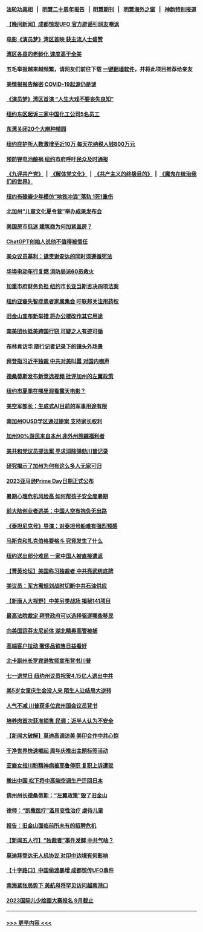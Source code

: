 #### [法轮功真相](https://github.com/gfw-breaker/truth/blob/master/README.md?t=0) &nbsp;&nbsp;|&nbsp;&nbsp; [明慧二十周年报告](https://github.com/gfw-breaker/mh-reports/blob/master/README.md?t=0) &nbsp;&nbsp;|&nbsp;&nbsp;[明慧期刊](https://github.com/gfw-breaker/mh-qikan) &nbsp;&nbsp;|&nbsp;&nbsp; [明慧海外之窗](https://github.com/gfw-breaker/mh-news/blob/master/README.md?t=0) &nbsp;&nbsp;|&nbsp;&nbsp; [神韵特别报道](https://github.com/gfw-breaker/mh-news/blob/master/shenyun.md?t=0)
#### [【晚间新闻】成都惊现UFO 官方辟谣引网友嘲讽](../pages/nsc412/n14021949.md?t=06241843) 
#### [电影《演员梦》湾区首映 获主流人士盛赞](../pages/nsc412/n14021935.md?t=06241843) 
#### [湾区各县的老龄化 速度高于全美](../pages/nsc412/n14021926.md?t=06241843) 
#### 五毛举报越来越频繁，请网友们前往下载 [一键翻墙软件](https://github.com/gfw-breaker/ssr-accounts)，并将此项目推荐给亲友
#### [美情报报告解密 COVID-19起源仍是谜](../pages/nsc412/n14021887.md?t=06241843) 
#### [《演员梦》湾区首演  “人生大戏不要丧失良知”](../pages/nsc412/n14021924.md?t=06241843) 
#### [纽约东区起诉三家中国化工公司5名员工](../pages/nsc412/n14021865.md?t=06241843) 
#### [东湾关闭20个大麻种植园](../pages/nsc412/n14021921.md?t=06241843) 
#### [纽约庇护所人数激增至近10万 每天花纳税人钱800万元](../pages/nsc412/n14021890.md?t=06241843) 
#### [预防锂电池酿祸 纽约市府呼吁民众及时通报](../pages/nsc412/n14021892.md?t=06241843) 
#### [《九评共产党》](https://github.com/begood0513/9ping.md/blob/master/README.md) &nbsp;|&nbsp; [《解体党文化》](../../../../jtdwh.md/blob/master/README.md)  &nbsp;|&nbsp; [《共产主义的终极目的》](../../../../gczydzjmd.md/blob/master/README.md) &nbsp;|&nbsp; [《魔鬼在统治我们的世界》](../../../../mgztzwmdsj.md/blob/master/README.md) 
#### [纽约布碌崙少年模仿“地铁冲浪”落轨 1死1重伤](../pages/nsc412/n14021903.md?t=06241843) 
#### [北加州“儿童文化夏令营”举办成果发布会](../pages/nsc412/n14021912.md?t=06241843) 
#### [美国房市低迷 建筑商为何加紧盖房？](../pages/nsc412/n14021882.md?t=06241843) 
#### [ChatGPT创始人说他不值得被信任](../pages/nsc412/n14021910.md?t=06241843) 
#### [美众议员基利：谴责谢安达的同时须遵循宪法](../pages/nsc412/n14021906.md?t=06241843) 
#### [华埠电动车行复燃 消防局派60员救火](../pages/nsc412/n14021897.md?t=06241843) 
#### [加重市府财务负担 纽约市长亚当斯否决四项法案](../pages/nsc412/n14021900.md?t=06241843) 
#### [纽约亚裔失智症患者家属集会 吁联邦关注用药权](../pages/nsc412/n14021901.md?t=06241843) 
#### [旧金山宣布新举措 将办公楼改作其它用途](../pages/nsc412/n14021896.md?t=06241843) 
#### [南美团伙抵美跨国行窃 可疑之人有迹可循](../pages/nsc412/n14021895.md?t=06241843) 
#### [布林肯访华 随行记者记录下的镜头外场景](../pages/nsc412/n14021834.md?t=06241843) 
#### [拜登指习近平独裁 中共对美叫嚣 对国内噤声](../pages/nsc412/n14021706.md?t=06241843) 
#### [德桑蒂斯发布新竞选视频 批评加州的左翼政策](../pages/nsc412/n14021877.md?t=06241843) 
#### [纽约市夏季在哪里观看露天电影？](../pages/nsc412/n14021839.md?t=06241843) 
#### [美空军部长：生成式AI目前的军事用途有限](../pages/nsc412/n14021794.md?t=06241843) 
#### [南加州OUSD学区通过提案 支持家长权利](../pages/nsc412/n14021817.md?t=06241843) 
#### [加州90%游民来自本州 非外州觊觎福利者](../pages/nsc412/n14021802.md?t=06241843) 
#### [美共和党议员提法案 寻求消除弹劾川普记录](../pages/nsc412/n14021716.md?t=06241843) 
#### [研究揭示了加州为何有这么多人无家可归](../pages/nsc412/n14021708.md?t=06241843) 
#### [2023亚马逊Prime Day日期正式公布](../pages/nsc412/n14021355.md?t=06241843) 
#### [暑期心理危机风险高 如何帮孩子安全度暑期](../pages/nsc412/n14021353.md?t=06241843) 
#### [前大陆创业者逃美：中国人空有抱负无出路](../pages/nsc412/n14021246.md?t=06241843) 
#### [《泰坦尼克号》导演：对泰坦号船难有强烈预感](../pages/nsc412/n14021764.md?t=06241843) 
#### [马斯克和扎克伯格要格斗 究竟发生了什么](../pages/nsc412/n14021734.md?t=06241843) 
#### [纽约送出部分难民 一家中国人被直接遣返](../pages/nsc412/n14021736.md?t=06241843) 
#### [【菁英论坛】美国称习独裁者 中共亮武统底牌](../pages/nsc412/n14021749.md?t=06241843) 
#### [美议员：军方需规划战时切断中共石油供应](../pages/nsc412/n14021633.md?t=06241843) 
#### [【新唐人大视野】中美另类战场 揭秘141项目](../pages/nsc412/n14021701.md?t=06241843) 
#### [最高法院裁定 拜登政府可以选择驱逐哪些移民](../pages/nsc412/n14021692.md?t=06241843) 
#### [向美国运芬太尼前体 湖北精奥高管被捕](../pages/nsc412/n14021709.md?t=06241843) 
#### [高端客户拉动 奢侈品销售日益看好](../pages/nsc412/n14021621.md?t=06241843) 
#### [北卡副州长罗宾逊牧师宣布背书川普](../pages/nsc412/n14021688.md?t=06241843) 
#### [七一退党日 纽约州议员祝贺4.15亿人退出中共](../pages/nsc412/n14021644.md?t=06241843) 
#### [美5岁女童庆生会没人来 陌生人让结局大逆转](../pages/nsc412/n14021650.md?t=06241843) 
#### [人气不减 川普获多位宾州国会议员背书](../pages/nsc412/n14021515.md?t=06241843) 
#### [培养肉首次获准销售 民调：近半人认为不安全](../pages/nsc412/n14021374.md?t=06241843) 
#### [【新闻大破解】莫迪高调访美 美印合作中共心惊](../pages/nsc412/n14021595.md?t=06241843) 
#### [干净世界快速崛起 周年庆推出主题标签活动](../pages/nsc412/n14021634.md?t=06241843) 
#### [亚裔女指川粉精神病被耶鲁停职 复职上诉遭驳](../pages/nsc412/n14021348.md?t=06241843) 
#### [撤出中国 松下将中高端空调生产迁回日本](../pages/nsc412/n14021669.md?t=06241843) 
#### [佛州州长德桑蒂斯：“左翼政策”毁了旧金山](../pages/nsc412/n14021393.md?t=06241843) 
#### [律师：“凯撒医疗”滥用变性治疗 虐待儿童](../pages/nsc412/n14021391.md?t=06241843) 
#### [报告：旧金山面临前所未有的招聘危机](../pages/nsc412/n14021369.md?t=06241843) 
#### [【新闻五人行】“独裁者”事件发酵 中共气啥？](../pages/nsc412/n14021626.md?t=06241843) 
#### [莫迪拜登达无人机协议 对印中边境有何影响](../pages/nsc412/n14021618.md?t=06241843) 
#### [【十字路口】中国偷渡暴增 成都惊传UFO事件](../pages/nsc412/n14021574.md?t=06241843) 
#### [南海紧张局势下 美航母将罕见访问越南港口](../pages/nsc412/n14021533.md?t=06241843) 
#### [2023国际儿少绘画大赛报名 9月截止](../pages/nsc412/n14021600.md?t=06241843) 

----
#### [ >>> 更早内容 <<< ](../indexes/nsc412-earlier.md)
